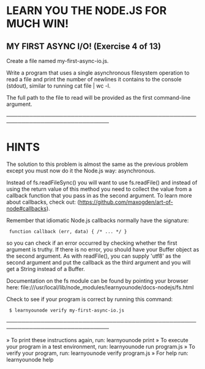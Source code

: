  # LEARN YOU THE NODE.JS FOR MUCH WIN!

 ## MY FIRST ASYNC I/O! (Exercise 4 of 13)

  Create a file named my-first-async-io.js.

  Write a program that uses a single asynchronous filesystem operation to
  read a file and print the number of newlines it contains to the console
  (stdout), similar to running cat file | wc -l.

  The full path to the file to read will be provided as the first
  command-line argument.

 ─────────────────────────────────────────────────────────────────────────────

 # HINTS

  The solution to this problem is almost the same as the previous problem
  except you must now do it the Node.js way: asynchronous.

  Instead of fs.readFileSync() you will want to use fs.readFile() and
  instead of using the return value of this method you need to collect the
  value from a callback function that you pass in as the second argument. To
  learn more about callbacks, check out:
  (https://github.com/maxogden/art-of-node#callbacks).

  Remember that idiomatic Node.js callbacks normally have the signature:

     function callback (err, data) { /* ... */ }

  so you can check if an error occurred by checking whether the first
  argument is truthy. If there is no error, you should have your Buffer
  object as the second argument. As with readFile(), you can supply 'utf8'
  as the second argument and put the callback as the third argument and you
  will get a String instead of a Buffer.

  Documentation on the fs module can be found by pointing your browser here:
  file:///usr/local/lib/node_modules/learnyounode/docs-nodejs/fs.html

  Check to see if your program is correct by running this command:

     $ learnyounode verify my-first-async-io.js

 ─────────────────────────────────────────────────────────────────────────────

   » To print these instructions again, run: learnyounode print
   » To execute your program in a test environment, run: learnyounode run
     program.js
   » To verify your program, run: learnyounode verify program.js
   » For help run: learnyounode help